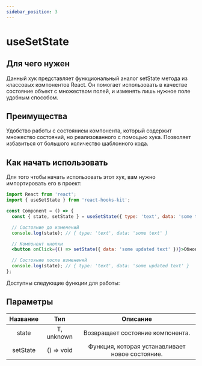 ```yaml
---
sidebar_position: 3
---
```


# useSetState

## Для чего нужен

Данный хук представляет функциональный аналог setState метода из классовых компонентов React. Он помогает использовать в качестве состояние объект с множеством полей, и изменять лишь нужное поле удобным способом.

## Преимущества

Удобство работы с состоянием компонента, который содержит множество состояний, но реализованного с помощью хука. Позволяет избавиться от большого количество шаблонного кода.

## Как начать использовать

Для того чтобы начать использовать этот хук, вам нужно импортировать его в проект:

```jsx
import React from 'react';
import { useSetState } from 'react-hooks-kit';

const Component = () => {
  const { state, setState } = useSetState({ type: 'text', data: 'some text' });

  // Состояние до изменений
  console.log(state); // { type: 'text', data: 'some text' }

  // Компонент кнопки
  <button onClick={() => setState({ data: 'some updated text' })}>Обновить данные</button>

  // Состояние после изменений
  console.log(state); // { type: 'text', data: 'some updated text' }
};
```

Доступны следующие функции для работы:

## Параметры

| Название | Тип | Описание |
| :---: | :---: | :---: |
| state | T, unknown | Возвращает состояние компонента. |
| setState | () => void | Функция, которая устанавливает новое состояние. |
